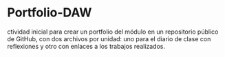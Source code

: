 # Portfolio-DAW
ctividad inicial para crear un portfolio del módulo en un repositorio público de GitHub, con dos archivos por unidad: uno para el diario de clase con reflexiones y otro con enlaces a los trabajos realizados.
